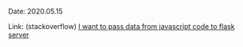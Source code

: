 
Date: 2020.05.15

Link: (stackoverflow) [I want to pass data from javascript code to flask server](https://stackoverflow.com/questions/61818387/i-want-to-pass-data-from-javascript-code-to-flask-server/)

